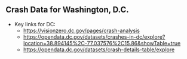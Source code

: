 ## Crash Data for Washington, D.C.
- Key links for DC:
  - https://visionzero.dc.gov/pages/crash-analysis
  - https://opendata.dc.gov/datasets/crashes-in-dc/explore?location=38.894145%2C-77.037576%2C15.86&showTable=true
  - https://opendata.dc.gov/datasets/crash-details-table/explore
